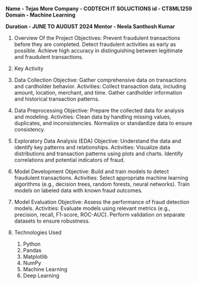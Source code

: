 **Name - Tejas More Company - CODTECH IT SOLUCTIONS id - CT8ML1259 Domain - Machine Learning**

**Duration - JUNE TO AUGUST 2024 Mentor - Neela Santhosh Kumar**

1. Overview Of the Project
   Objectives: Prevent fraudulent transactions before they are completed.
               Detect fraudulent activities as early as possible.
               Achieve high accuracy in distinguishing between legitimate and fraudulent transactions.
   
3. Key Activity
1. Data Collection
Objective: Gather comprehensive data on transactions and cardholder behavior.
Activities:
Collect transaction data, including amount, location, merchant, and time.
Gather cardholder information and historical transaction patterns.

2. Data Preprocessing
Objective: Prepare the collected data for analysis and modeling.
Activities:
Clean data by handling missing values, duplicates, and inconsistencies.
Normalize or standardize data to ensure consistency.

3. Exploratory Data Analysis (EDA)
Objective: Understand the data and identify key patterns and relationships.
Activities:
Visualize data distributions and transaction patterns using plots and charts.
Identify correlations and potential indicators of fraud.

4. Model Development
Objective: Build and train models to detect fraudulent transactions.
Activities:
Select appropriate machine learning algorithms (e.g., decision trees, random forests, neural networks).
Train models on labeled data with known fraud outcomes.

5. Model Evaluation
Objective: Assess the performance of fraud detection models.
Activities:
Evaluate models using relevant metrics (e.g., precision, recall, F1-score, ROC-AUC).
Perform validation on separate datasets to ensure robustness.

3. Technologies Used
   1. Python
   2. Pandas
   3. Matplotlib
   4. NumPy
   5. Machine Learning
   6. Deep Learning
